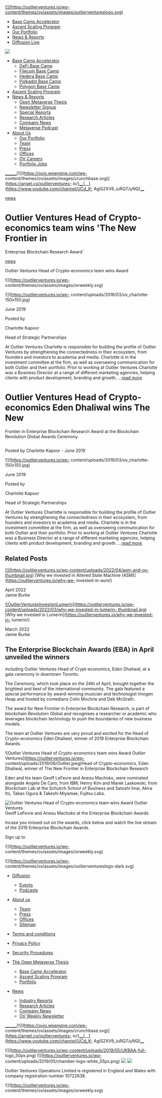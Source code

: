 [ ![](https://outlierventures.io/wp-
content/themes/ov/assets/images/outlierventureslogo.svg) ](/)

  * [Base Camp Accelerator](https://outlierventures.io/base-camp/)
  * [Ascent Scaling Program](https://outlierventures.io/ascent/ "Ascent")
  * [Our Portfolio](/portfolio/)
  * [News & Reports](https://outlierventures.io/news/)
  * [Diffusion Live](https://diffusion.events/)

![](https://outlierventures.io/wp-content/themes/ov/assets/images/close.svg)

  * [Base Camp Accelerator](https://outlierventures.io/base-camp/)
    * [DeFi Base Camp](https://outlierventures.io/base-camp/defi-base-camp)
    * [Filecoin Base Camp](https://outlierventures.io/filecoin-base-camp/)
    * [Hedera Base Camp](https://outlierventures.io/base-camp/hedera-base-camp)
    * [Polkadot Base Camp](https://outlierventures.io/base-camp/polkadot-base-camp)
    * [Polygon Base Camp](https://outlierventures.io/base-camp/polygon-base-camp)
  * [Ascent Scaling Program](https://outlierventures.io/ascent/)
  * [News & Reports](https://outlierventures.io/intelligence/ "Intelligence")
    * [Open Metaverse Thesis](https://outlierventures.io/research/the-open-metaverse-os/)
    * [Newsletter Signup](https://outlierventures.io/sign-up/ "Sign Up")
    * [Special Reports](https://outlierventures.io/reports/ "Reports")
    * [Research Articles](/research/ "Research")
    * [Company News](/news/ "News")
    * [Metaverse Podcast](/podcast-overview/ "Podcasts")
  * [About Us](https://outlierventures.io/about-us/ "About us")
    * [Our Portfolio](/portfolio/ "Portfolio")
    * [Team](/team/ "Team")
    * [Press](https://outlierventures.io/press/ "Press")
    * [Offices](https://outlierventures.io/offices/ "Offices")
    * [OV Careers](https://outlierventures.io/careers/)
    * [Portfolio Jobs](https://jobs.outlierventures.io/jobs)

[__](https://www.linkedin.com/company/OutlierVentures)[__](https://twitter.com/oviohq)[__](https://t.me/outlierventures)[![](https://ovio.wpengine.com/wp-
content/themes/ov/assets/images/crunchbase.svg)](https://angel.co/outlierventures-
io/)[__](https://github.com/OutlierVentures)[__](https://www.youtube.com/channel/UCd_K-
AgiS2XV8_iuRQ7JyNQ)[__](https://discord.gg/qjcZKsfXXM)

[news](https://outlierventures.io/news/)

# Outlier Ventures Head of Crypto-economics team wins 'The New Frontier in
Enterprise Blockchain Research Award'

[news](https://outlierventures.io/news/)

Outlier Ventures Head of Crypto-economics team wins Award

![](https://outlierventures.io/wp-
content/themes/ov/assets/images/ovweekly.svg)

![](https://outlierventures.io/wp-
content/uploads/2018/03/ov_charlotte-150x150.jpg)

June 2019

Posted by

Charlotte Kapoor

Head of Strategic Partnerships

At Outlier Ventures Charlotte is responsible for building the profile of
Outlier Ventures by strengthening the connectedness in their ecosystem, from
founders and investors to academia and media. Charlotte is in the investment
committee at the firm, as well as overseeing communication for both Outlier
and their portfolio. Prior to working at Outlier Ventures Charlotte was a
Business Director at a range of different marketing agencies, helping clients
with product development, branding and growth. ...[read
more](https://outlierventures.io/team/charlotte-baker/)

# Outlier Ventures Head of Crypto-economics Eden Dhaliwal wins The New
Frontier in Enterprise Blockchain Research Award at the Blockchain Revolution
Global Awards Ceremony.

##

Posted by Charlotte Kapoor - June 2019

![](https://outlierventures.io/wp-
content/uploads/2018/03/ov_charlotte-150x150.jpg)

June 2019

Posted by

Charlotte Kapoor

Head of Strategic Partnerships

At Outlier Ventures Charlotte is responsible for building the profile of
Outlier Ventures by strengthening the connectedness in their ecosystem, from
founders and investors to academia and media. Charlotte is in the investment
committee at the firm, as well as overseeing communication for both Outlier
and their portfolio. Prior to working at Outlier Ventures Charlotte was a
Business Director at a range of different marketing agencies, helping clients
with product development, branding and growth. ...[read
more](https://outlierventures.io/team/charlotte-baker/)

## Related Posts

[ ![](https://outlierventures.io/wp-content/uploads/2022/04/asm-and-ov-
thumbnail.jpg)](https://outlierventures.io/why-we-invested-in-asm/) [Why we
invested in Altered State Machine (ASM)](https://outlierventures.io/why-we-
invested-in-asm/)

April 2022  
Jamie Burke

[ ![OutlierVenturesInvestsinLumerin](https://outlierventures.io/wp-
content/uploads/2022/03/why-we-invested-in-lumerin-
thumbnail.jpg)](https://outlierventures.io/why-we-invested-in-lumerin/) [Why
we invested in Lumerin](https://outlierventures.io/why-we-invested-in-
lumerin/)

March 2022  
Jamie Burke

## The Enterprise Blockchain Awards (EBA) in April unveiled the winners
including Outlier Ventures Head of Crypt-economics, Eden Dhaliwal, at a gala
ceremony in downtown Toronto.

The Ceremony, which took place on the 24th of April, brought together the
brightest and best of the international community. The gala featured a special
performance by award-winning musician and technologist Imogen Heap and hosted
by comedians Colin Mochrie and Deb McGrath.

The award for New Frontier in Enterprise Blockchain Research, is part of
blockchain Revolution Global and recognises a researcher or academic who
leverages blockchain technology to push the boundaries of new business models.

The team at Outlier Ventures are very proud and excited for the Head of
Crypto-economics Eden Dhaliwel, winner of 2019 Enterprise Blockchain Awards.

![Outlier Ventures Head of Crypto-economics team wins Award Outlier
Ventures](https://outlierventures.io/wp-
content/uploads/2019/06/Outlier.jpeg)Head of Crypto-economics, Eden Dhaliwal,
winner of The New Frontier in Enterprise Blockchain Research

Eden and his team Geoff LeFevre and Anesu Machoko, were nominated alongside
Angelo De Caro, from IBM; Henry Kim and Marek Laskowski, from Blockchain Lab
at the Schulich School of Business and Satoshi Imai, Akira Ito, Takao Ogura &
Takeshi Miyamae, Fujitsu Labs.

![Outlier Ventures Head of Crypto-economics team wins Award Outlier
Ventures](https://outlierventures.io/wp-content/uploads/2019/06/0.png)Geoff
LeFevre and Anesu Machoko at the Enterprise Blockchain Awards

Incase you missed out on the awards, click below and watch the live stream of
the 2019 Enterprise Blockchain Awards.

Sign up to

![](https://outlierventures.io/wp-
content/themes/ov/assets/images/ovweekly.svg)

![](https://outlierventures.io/wp-
content/themes/ov/assets/images/outlierventureslogo-dark.svg)

  * [Diffusion](https://outlierventures.io/diffusion/ "Diffusion")
    * [Events](/events/ "Events")
    * [Podcasts](/podcasts/ "Podcasts")
  * [About us](https://outlierventures.io/about-us/ "About us")
    * [Team](/team/ "Team")
    * [Press](https://outlierventures.io/press/ "Press")
    * [Offices](https://outlierventures.io/offices/ "Offices")
    * [Sitemap](https://outlierventures.io/sitemap/ "Sitemap")
  * [Terms and conditions](https://outlierventures.io/terms-and-conditions/ "Terms and conditions")
  * [Privacy Policy](https://outlierventures.io/privacy-policy/ "Privacy policy")
  * [Security Procedures](https://outlierventures.io/security-procedures/ "Security Procedures")

  * [The Open Metaverse Thesis](https://outlierventures.io/research/the-open-metaverse-os/)
    * [Base Camp Accelerator](https://outlierventures.io/base-camp/)
    * [Ascent Scaling Program](https://outlierventures.io/ascent/)
    * [Portfolio](/portfolio)
  * [News](https://outlierventures.io/intelligence/)
    * [Industry Reports](/reports/)
    * [Research Articles](/research/)
    * [Company News](/news/)
    * [OV Weekly Newsletter](/sign-up/)

[__](https://www.linkedin.com/company/OutlierVentures)[__](https://twitter.com/oviohq)[__](https://t.me/outlierventures)[![](https://ovio.wpengine.com/wp-
content/themes/ov/assets/images/crunchbase.svg)](https://angel.co/outlierventures-
io/)[__](https://github.com/OutlierVentures)[__](https://www.youtube.com/channel/UCd_K-
AgiS2XV8_iuRQ7JyNQ)[__](https://discord.gg/qjcZKsfXXM)

![](https://outlierventures.io/wp-content/uploads/2019/05/UKBAA-full-
logo_50px.png) ![](https://outlierventures.io/wp-
content/uploads/2019/05/chamber-logo-white_55px.png)
![](https://outlierventures.io/wp-content/uploads/2019/05/BVCA.png)
![](https://outlierventures.io/wp-content/uploads/2019/04/WSBA.png)

Outlier Ventures Operations Limited is registered in England and Wales with
company registration number 10722638.

![](https://outlierventures.io/wp-
content/themes/ov/assets/images/ovweekly.svg)

